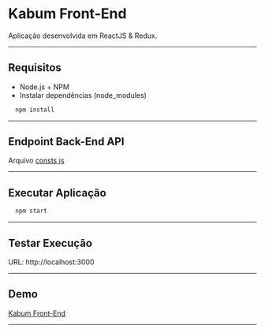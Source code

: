 # Kabum Front-End
Aplicação desenvolvida em ReactJS & Redux.

----------

## Requisitos
- Node.js + NPM
- Instalar dependências (node_modules)
```bash
  npm install
```   

----------

## Endpoint Back-End API
Arquivo [consts.js][1]

----------

## Executar Aplicação
```bash
  npm start
``` 

----------

## Testar Execução
URL: http://localhost:3000

----------

## Demo
[Kabum Front-End][2]

----------

[1]: https://github.com/eRebelo/Kabum-Front-End/blob/develop/src/main/consts.js
[2]: https://kabum.herokuapp.com
